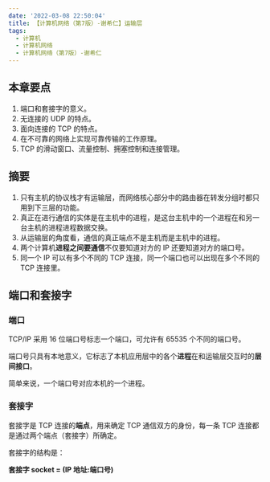 ```yaml
---
date: '2022-03-08 22:50:04'
title: 【计算机网络（第7版）-谢希仁】运输层
tags:
  - 计算机
  - 计算机网络
  - 计算机网络（第7版）-谢希仁
---
```


## 本章要点

1. 端口和套接字的意义。
2. 无连接的 UDP 的特点。
3. 面向连接的 TCP 的特点。
4. 在不可靠的网络上实现可靠传输的工作原理。
5. TCP 的滑动窗口、流量控制、拥塞控制和连接管理。

## 摘要

1. 只有主机的协议栈才有运输层，而网络核心部分中的路由器在转发分组时都只用到下三层的功能。
2. 真正在进行通信的实体是在主机中的进程，是这台主机中的一个进程在和另一台主机的进程进程数据交换。
3. 从运输层的角度看，通信的真正端点不是主机而是主机中的进程。
4. 两个计算机**进程之间要通信**不仅要知道对方的 IP 还要知道对方的端口号。
5. 同一个 IP 可以有多个不同的 TCP 连接，同一个端口也可以出现在多个不同的 TCP 连接里。

## 端口和套接字

### 端口

TCP/IP 采用 16 位端口号标志一个端口，可允许有 65535 个不同的端口号。

端口号只具有本地意义，它标志了本机应用层中的各个**进程**在和运输层交互时的**层间接口**。

简单来说，一个端口号对应本机的一个进程。

### 套接字

套接字是 TCP 连接的**端点**，用来确定 TCP 通信双方的身份，每一条 TCP 连接都是通过两个端点（套接字）所确定。

套接字的结构是：

**套接字 socket = (IP 地址:端口号)**


